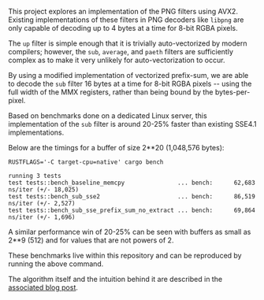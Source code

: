 This project explores an implementation of the PNG filters using AVX2.
Existing implementations of these filters in PNG decoders like `libpng` are only
capable of decoding up to 4 bytes at a time for 8-bit RGBA pixels.

The `up` filter is simple enough that it is trivially auto-vectorized by modern
compilers; however, the `sub`, `average`, and `paeth` filters are sufficiently
complex as to make it very unlikely for auto-vectorization to occur.

By using a modified implementation of vectorized prefix-sum, we are able to decode
the `sub` filter 16 bytes at a time for 8-bit RGBA pixels -- using the full width
of the MMX registers, rather than being bound by the bytes-per-pixel.

Based on benchmarks done on a dedicated Linux server, this implementation of the
`sub` filter is around 20-25% faster than existing SSE4.1 implementations.

Below are the timings for a buffer of size 2**20 (1,048,576 bytes):

```
RUSTFLAGS='-C target-cpu=native' cargo bench

running 3 tests
test tests::bench_baseline_memcpy               ... bench:      62,683 ns/iter (+/- 18,025)
test tests::bench_sub_sse2                      ... bench:      86,519 ns/iter (+/- 2,527)
test tests::bench_sub_sse_prefix_sum_no_extract ... bench:      69,864 ns/iter (+/- 1,696)
```

A similar performance win of 20-25% can be seen with buffers as small as 2**9
(512) and for values that are not powers of 2. 

These benchmarks live within this repository and can be reproduced by running
the above command.

The algorithm itself and the intuition behind it are described in the
[associated blog post](https://connorskees.github.io/blog/avx-png-filter/).